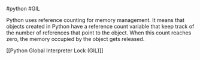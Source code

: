 #python #GIL

Python uses reference counting for memory management. It means that objects created in Python have a reference count variable that keep track of the number of references that point to the object. When this count reaches zero, the memory occupied by the object gets released.



[[Python Global Interpreter Lock (GIL)]]